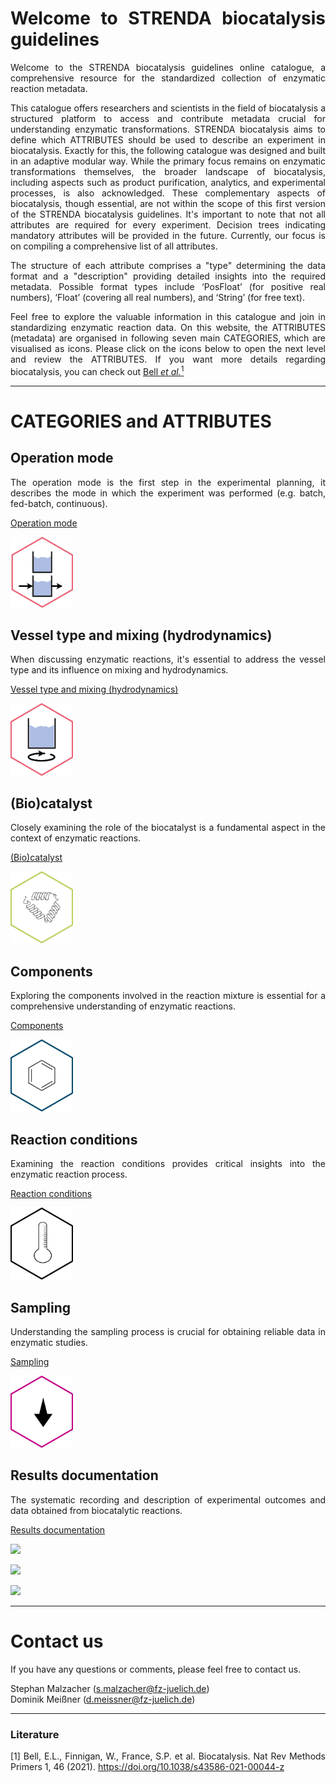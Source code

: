 <div align="justify"> 
  
# Welcome to STRENDA biocatalysis guidelines

Welcome to the STRENDA biocatalysis guidelines online catalogue, a comprehensive resource for the standardized collection of enzymatic reaction metadata. 

This catalogue offers researchers and scientists in the field of biocatalysis a structured platform to access and contribute metadata crucial for understanding enzymatic transformations. STRENDA biocatalysis aims to define which ATTRIBUTES should be used to describe an experiment in biocatalysis. Exactly for this, the following catalogue was designed and built in an adaptive modular way. While the primary focus remains on enzymatic transformations themselves, the broader landscape of biocatalysis, including aspects such as product purification, analytics, and experimental processes, is also acknowledged. These complementary aspects of biocatalysis, though essential, are not within the scope of this first version of the STRENDA biocatalysis guidelines. It's important to note that not all attributes are required for every experiment. Decision trees indicating mandatory attributes will be provided in the future. Currently, our focus is on compiling a comprehensive list of all attributes.

The structure of each attribute comprises a "type" determining the data format and a "description" providing detailed insights into the required metadata. Possible format types include ‘PosFloat’ (for positive real numbers), ‘Float’ (covering all real numbers), and ‘String’ (for free text).

Feel free to explore the valuable information in this catalogue and join in standardizing enzymatic reaction data. On this website, the ATTRIBUTES (metadata) are organised in following seven main CATEGORIES, which are visualised as icons. Please click on the icons below to open the next level and review the ATTRIBUTES. If you want more details regarding biocatalysis, you can check out [Bell _et_ _al._<sup>1</sup>](https://doi.org/10.1038/s43586-021-00044-z)

<hr>

# CATEGORIES and ATTRIBUTES

## Operation mode

The operation mode is the first step in the experimental planning, it describes the mode in which the experiment was performed (e.g. batch, fed-batch, continuous).

[Operation mode](ModelExamples/Operation_Mode/Readme.md)

[<img src="assets\Hexagons-operation-mode.png" width=100>](ModelExamples/Operation_Mode/Readme.md)

## Vessel type and mixing (hydrodynamics)

When discussing enzymatic reactions, it's essential to address the vessel type and its influence on mixing and hydrodynamics.

[Vessel type and mixing (hydrodynamics)](ModelExamples/Vessels_and_Mixing/Readme.md)

[<img src="assets\Hexagons-vessel.png" width=100>](ModelExamples/Vessels_and_Mixing/Readme.md)

## (Bio)catalyst

Closely examining the role of the biocatalyst is a fundamental aspect in the context of enzymatic reactions.

[(Bio)catalyst](ModelExamples/Biocatalyst/Readme.md)

[<img src="assets\Hexagon-enzyme.png" width=100>](ModelExamples/Biocatalyst/Readme.md)

## Components

Exploring the components involved in the reaction mixture is essential for a comprehensive understanding of enzymatic reactions.

[Components](ModelExamples/Components/Readme.md)

[<img src="assets\Hexagons-reactants.png" width=100>](ModelExamples/Components/Readme.md)

## Reaction conditions

Examining the reaction conditions provides critical insights into the enzymatic reaction process.

[Reaction conditions](ModelExamples/Reaction_conditions/Readme.md)

[<img src="assets\Hexagons-conditions.png" width=100>](ModelExamples/Reaction_conditions/Readme.md)

## Sampling

Understanding the sampling process is crucial for obtaining reliable data in enzymatic studies.

[Sampling](ModelExamples/Sampling/Readme.md)

[<img src="assets\Hexagons-sampling.png" width=100>](ModelExamples/Sampling/Readme.md)

## Results documentation

The systematic recording and description of experimental outcomes and data obtained from biocatalytic reactions.

[Results documentation](ModelExamples/Results/Readme.md)

[<img src="https://github.com/DomMSNR/Strenda-biocatalysis/assets/106530250/c5049a15-ecae-4273-ac2d-b7f1c94c6239" width=100>](ModelExamples/Results/Readme.md)

[<img src="https://github.com/DomMSNR/Strenda-biocatalysis/assets/106530250/f62d3b9c-dd46-462d-abdb-a9e3e1a33e9c" width=100>](ModelExamples/Results/Readme.md)

[<img src="https://github.com/DomMSNR/Strenda-biocatalysis/assets/106530250/3e6b8b7c-9ee1-4ede-9dcb-2c7a91c6b1c3" width=100>](ModelExamples/Results/Readme.md)



<hr>

# Contact us

If you have any questions or comments, please feel free to contact us.

Stephan Malzacher (s.malzacher@fz-juelich.de)
<br>
Dominik Meißner (d.meissner@fz-juelich.de)

<hr>

### Literature

[1] Bell, E.L., Finnigan, W., France, S.P. et al. Biocatalysis. Nat Rev Methods Primers 1, 46 (2021). https://doi.org/10.1038/s43586-021-00044-z

</div>
